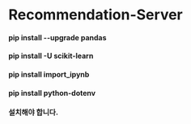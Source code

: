 # Recommendation-Server

#### pip install --upgrade pandas
#### pip install -U scikit-learn
#### pip install import_ipynb
#### pip install python-dotenv
#### 설치해야 합니다.
